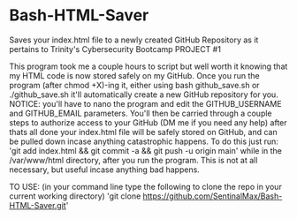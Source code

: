 # Bash-HTML-Saver
Saves your index.html file to a newly created GitHub Repository as it pertains to Trinity's Cybersecurity Bootcamp PROJECT #1

This program took me a couple hours to script but well worth it knowing that my HTML code is now stored safely on my GitHub. Once you run the program (after chmod +X)-ing it, either using bash github_save.sh or ./github_save.sh it'll automatically create a new GitHub repository for you. NOTICE: you'll have to nano the program and edit the GITHUB_USERNAME and GITHUB_EMAIL parameters. You'll then be carried through a couple steps to authorize access to your GitHub (DM me if you need any help) after thats all done your index.html file will be safely stored on GitHub, and can be pulled down incase anything catastrophic happens. To do this just run: 'git add index.html && git commit -a && git push -u origin main' while in the /var/www/html directory, after you run the program. This is not at all necessary, but useful incase anything bad happens.

TO USE: (in your command line type the following to clone the repo in your current working directory)
'git clone https://github.com/SentinalMax/Bash-HTML-Saver.git'
